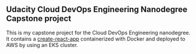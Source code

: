 ## Udacity Cloud DevOps Engineering Nanodegree Capstone project

This is my capstone project for the Cloud DevOps Engineering nanodegree. It contains a [create-react-app](https://github.com/facebook/create-react-app) containerized with Docker and deployed to AWS by using an EKS cluster. 
